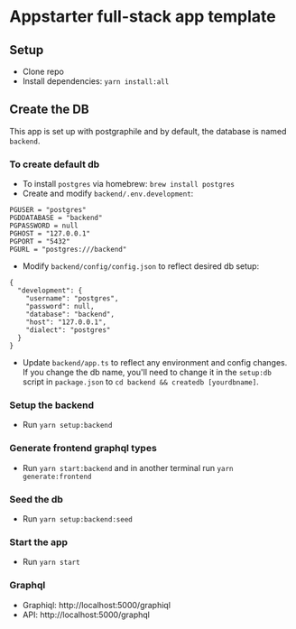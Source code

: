 # Appstarter full-stack app template

## Setup

- Clone repo
- Install dependencies: `yarn install:all`

## Create the DB

This app is set up with postgraphile and by default, the database
is named `backend`.

### To create default db

- To install `postgres` via homebrew: `brew install postgres`
- Create and modify `backend/.env.development`:

```
PGUSER = "postgres"
PGDDATABASE = "backend"
PGPASSWORD = null
PGHOST = "127.0.0.1"
PGPORT = "5432"
PGURL = "postgres:///backend"
```

- Modify `backend/config/config.json` to reflect desired db setup:

```
{
  "development": {
    "username": "postgres",
    "password": null,
    "database": "backend",
    "host": "127.0.0.1",
    "dialect": "postgres"
  }
}
```

- Update `backend/app.ts` to reflect any environment and config changes. If you change the db name, you'll need to change it in the `setup:db` script in `package.json` to `cd backend && createdb [yourdbname]`.

### Setup the backend

- Run `yarn setup:backend`

### Generate frontend graphql types

- Run `yarn start:backend` and in another terminal run `yarn generate:frontend`

### Seed the db

- Run `yarn setup:backend:seed`

### Start the app

- Run `yarn start`

### Graphql

- Graphiql: http://localhost:5000/graphiql
- API: http://localhost:5000/graphql
